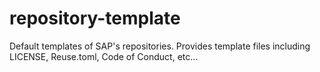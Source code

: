 # repository-template
Default templates of SAP's repositories. Provides template files including LICENSE, Reuse.toml, Code of Conduct, etc...
